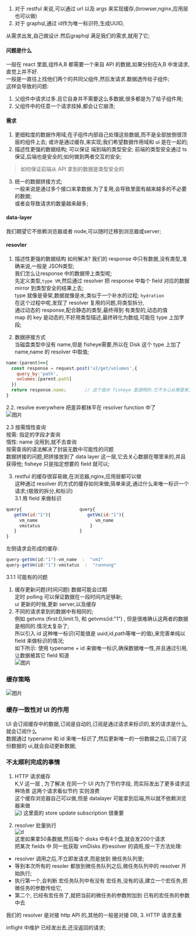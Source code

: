 1. 对于 restful 来说,可以通过 url 以及 args 来实现缓存,(browser,nginx,应用层也可以做)  
2. 对于 graphql,通过 id作为唯一标识符,生成UUID,

从需求出发,自己做设计.然后graphql 满足我们的需求,就用了它;  
#### 问题是什么  
一般在 react 里面,组件A,B 都需要一个来自 API 的数据,如果分别在A,B 中发请求,直觉上并不好.  
一般是一直往上找他们两个的共同父组件,然后发请求.数据透传给子组件;  
这样会导致的问题:  
1. 父组件中请求过多.且它自身并不需要这么多数据,很多都是为了给子组件用;
2. 父组件中的任意一个请求挂掉,都会让它崩溃; 

#### 需求  
1. 更细粒度的数据作用域;在子组件内部自己处理这些数据,而不是全部放倒很顶层的组件上去;  或许是通过缓存,来实现;我们希望数据作用域和 ui 是在一起的;  
2. 描述性更强的数据结构; 可以保证 端到端的类型安全;  前端的类型安全通过 ts 保证,后端也是安全的;如何做到两者交互的安全;  
> 如何保证前端从 API 拿到的数据是类型安全的  
3. 统一的数据拼接方式;  
  一般来说是通过多个接口来拿数据.为了复用,会导致里面有越来越多的不必要的数据;  
  或者会导致请求的数量越来越多;  
  
#### data-layer
我们期望它不依赖浏览器或者 node,可以随时迁移到浏览器或server;   

#### resovler
1. 描述性更强的数据结构 如何解决? 
我们的 response 中只有数据,没有类型,准确来说,一般是 JSON类型;  
我们怎么让response 中的数据带上类型呢;  
先定义类型,`type VM`,然后通过 resolver 把 response 中每个 field 对应的数据 mirror 到类型安全的结果上去;  
type 就像是骨架,数据就像是水,类似于一个补水的过程;  `hydration`    
在这个过程中呢,发现了 resolver 复用的问题,将类型拆分,  
通过动态的 response,配合静态的类型,最终得到 有类型的,动态的值  
map 的 key 是动态的,不好用类型描述,最终转化为数组,可能在 type 上加字段;  

2. 数据拼接方式  
当磁盘类型中没有 name,但是 fisheye需要,所以在 Disk 这个 type 上加了 name,name 的 resolver 中取值;  
```js
name:(parent)=>{
  const response = request.post('v2/get/volumes',{
    query_by:'path',
    volumes:[parent.path]
  })
  return response.name;       // 这个值对 fisheye 是透明的.它不关心从哪里来,只关心有没有;
}
```

2.2. resolve everywhere  把差异都抹平在 resolver function 中了  
![图片](https://s3.ax1x.com/2020/11/15/Di4VAA.png)  

2.3 按需惰性查询  
按需: 指定的字段才查询  
惰性: name 没用到,就不去查询  
按需查询的语法解决了封装无数中可能性的问题   
数据拼接的问题,把拼接放到了 data layer 这一层,它去关心数据在哪里来的,并且获得他; fisheye 只是指定想要的 field 就可以;  

3. restful 的缓存很容易做,在浏览器,nginx,应用层都可以做  
这种通过 resolver 的方式的缓存如何来做;简单来说,通过什么来唯一标识一个请求;(极致的拆分,和标识)  
3.1  用 field 来做标识  
```js
query{                      query{
   getVm(id:"1"){              getVm(id:"1"){
     vm_name                      vm_name
     vmstatus                   }
   }                        }
}                         
```
左侧请求会形成的缓存:  
```js
query-getVm(id:"1")-vm_name  :  "vm1"  
query-getVm(id:"1")-vmstatus  :  "runnung"  
```
3.1.1 可能有的问题  
1. 缓存更新问题(时间问题)  数据可能会过期   
定时 polling 可以保证数据在一段时间内足够新;  
ui 更新的时候,更新 server,以及缓存  
2. 不同的请求拿到的数据中有相同的;  
例如 getvms (first:0,limit:1), 和 getvms(id:"1") , 但是很难确认这两者的数据是相同的.情况太复杂了;  
所以引入 id 这种唯一标识(可能值是 uuid,id,path等唯一的值),来完善单纯以field 来做标识的情况;  
如下所示:  使用 typename + id 来做唯一标识,确保数据唯一性,并且通过引用,让数据被其它 field 知道  
![图片](https://s3.ax1x.com/2020/11/15/DibNdS.png)  



### 缓存策略  
![图片](https://s3.ax1x.com/2020/11/15/DiTHeS.png)  

### 缓存一致性对 UI 的作用  
UI 会订阅缓存中的数据,订阅是自动的,订阅是通过请求来标识的,发的请求是什么,就会订阅什么  
数据通过 typename 和 id 来唯一标识了,然后更新唯一的一份数据之后,订阅了这份数据的 ui,就会自动更新数据;




### 不太顺利完成的事情  
1. HTTP 请求缓存  
K,V 这一层  , 为了解决  在同一个 UI 内为了节约字段, 而实际发出了更多请求这种场景  这两个请求看似节约  实则浪费    
这个缓存浏览器自己可以做,但是 datalayer 可能拿到后端,所以就不依赖浏览器来做  
![l](https://s3.ax1x.com/2020/11/15/DiLgC4.png)
这里面的 store update  subscription 很重要  

2. resolver 批量执行  
![d](https://s3.ax1x.com/2020/11/15/DiOssI.png)  
这里如果拿50条数据,然后每个 disks 中有4个盘,就会发200个请求  
把某次 fields 中 同一批获取 vmDisks 的resolver 的调用,按一下方法处理:  
- resolver 调用之后,不立即发请求,而是放到 微任务队列里;  
- 等到本次所有的 resoler 都放到微任务队列之后,微任务队列中的 resolver 开始执行;
- 执行第一个,会判断 宏任务队列中有没有 宏任务,没有的话,建立一个宏任务,把微任务的参数传给它,  
- 第二个, 已经有宏任务了,就把当前的微任务的参数附加到 已有的宏任务的参数中去  

我们的 resolver 是对接 http API 的,其他的一般是对接  DB,
3. HTTP 请求去重  

inflight 中维护 已经发出去,还没返回的请求;  

 
